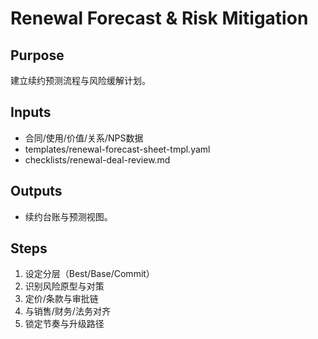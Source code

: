 # Renewal Forecast & Risk Mitigation

## Purpose

建立续约预测流程与风险缓解计划。

## Inputs

- 合同/使用/价值/关系/NPS数据
- templates/renewal-forecast-sheet-tmpl.yaml
- checklists/renewal-deal-review.md

## Outputs

- 续约台账与预测视图。

## Steps

1. 设定分层（Best/Base/Commit）
2. 识别风险原型与对策
3. 定价/条款与审批链
4. 与销售/财务/法务对齐
5. 锁定节奏与升级路径
